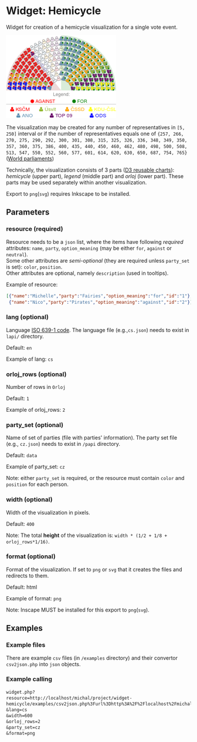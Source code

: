 # Widget: Hemicycle
Widget for creation of a hemicycle visualization for a single vote event.

![picture](https://raw.githubusercontent.com/KohoVolit/widget-hemicycle/master/examples/example.png "Example")

The visualization may be created for any number of representatives in `[5, 250]` interval or if the number of representatives equals one of `{257, 266, 270, 275, 290, 292, 300, 301, 308, 315, 325, 326, 336, 348, 349, 350, 357, 360, 375, 386, 400, 435, 440, 450, 460, 462, 480, 498, 500, 508, 513, 547, 550, 552, 560, 577, 601, 614, 620, 630, 650, 687, 754, 765}` ([World parliaments](http://en.wikipedia.org/wiki/List_of_legislatures_by_country))

Technically, the visualization consists of 3 parts ([D3 reusable charts](http://bost.ocks.org/mike/chart/)): *hemicycle* (upper part), *legend* (middle part) and *orloj* (lower part). These parts may be used separately within another visualization.

Export to `png`(`svg`) requires Inkscape to be installed.

## Parameters
### resource (required)
Resource needs to be a `json` list, where the items have following *required* attributes: `name`, `party`, `option_meaning` (may be either `for`, `against` or `neutral`).  
Some other attributes are *semi-optional* (they are required unless `party_set` is set): `color`, `position`.  
Other attributes are optional, namely `description` (used in tooltips).

Example of resource:
```json
[{"name":"Michelle","party":"Fairies","option_meaning":"for","id":"1"},
 {"name":"Nico","party":"Pirates","option_meaning":"against","id":"2"}]
```

### lang (optional)
Language [ISO 639-1 code](http://en.wikipedia.org/wiki/List_of_ISO_639-1_codes). The language file (e.g.,`cs.json`) needs to exist in `lapi/` directory.

Default: `en`

Example of lang: `cs`

### orloj_rows (optional)
Number of rows in `Orloj`

Default: `1`

Example of orloj_rows: `2`

### party_set (optional)
Name of set of parties (file with parties' information). The party set file (e.g., `cz.json`) needs to exist in `/papi` directory.

Default: `data`

Example of party_set: `cz`

Note: either `party_set` is required, or the resource must contain `color` and `position` for each person.

### width (optional)
Width of the visualization in pixels.

Default: `400`

Note: The total **height** of the visualization is: `width * (1/2 + 1/8 + orloj_rows*1/16)`.

### format (optional)
Format of the visualization. If set to `png` or `svg` that it creates the files and redirects to them.

Default: html

Example of format: `png`

Note: Inscape MUST be installed for this export to `png`(`svg`).

## Examples
### Example files
There are example `csv` files (in `/examples` directory) and their convertor `csv2json.php` into `json` objects.

### Example calling
```url
widget.php?  
resource=http://localhost/michal/project/widget-hemicycle/examples/csv2json.php%3Furl%3Dhttp%3A%2F%2Flocalhost%2Fmichal%2Fdev%2Fhemicycle%2Foptims%2Fsingle_vote_event2.csv  
&lang=cs  
&width=600  
&orloj_rows=2  
&party_set=cz
&format=png
```


